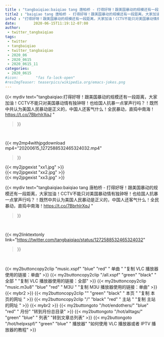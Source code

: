```yaml
---
title : "tangbaiqiao:baiqiao tang 唐柏桥 - 打得好呀！跟美国暴动的规模还有一段距离，大家加油！CCTV不能只对美国暴动情有独钟呀！也给国人抗暴一点掌声行吗？！既然中共认为美国人民暴动是正义的，中国人还客气什么！全民暴动，直捣中南海！https://t.co/7BbrhIrXqJ "
title2 : "baiqiao tang 唐柏桥 - 打得好呀！跟美国暴动的规模还有一段距离，大家加油！CCTV不能只对美国暴动情有独钟呀！也给国人抗暴一点掌声行吗？！既然中共认为美国人民暴动是正义的，中国人还客气什么！全民暴动，直捣中南海！https://t.co/7BbrhIrXqJ "
info2 : "打得好呀！跟美国暴动的规模还有一段距离，大家加油！CCTV不能只对美国暴动情有独钟呀！也给国人抗暴一点掌声行吗？！既然中共认为美国人民暴动是正义的，中国人还客气什么！全民暴动，直捣中南海！https://t.co/7BbrhIrXqJ "
date:        2020-06-15T11:19:12-07:00
author:
 - twitter_tangbaiqiao
tags:
 - twitter
 - tangbaiqiao
 - twitter_tangbaiqiao
 - 2020_06
 - 2020_0615
 - 2020_0615_11
categories:
 - 2020_0615
#icon:        "fas fa-lock-open"
#resImgTeaser: teaserpics/wikipedia.org/emacs-jokes.png
---
```


{{< mydiv text="tangbaiqiao:打得好呀！跟美国暴动的规模还有一段距离，大家加油！CCTV不能只对美国暴动情有独钟呀！也给国人抗暴一点掌声行吗？！既然中共认为美国人民暴动是正义的，中国人还客气什么！全民暴动，直捣中南海！https://t.co/7BbrhIrXqJ "
>}}
<br>


{{< my2mp4withjpgdownload mp4="20200615_1272588532465324032.mp4"
>}}

{{< my2jpgexist "xx1.jpg" >}}<br>
{{< my2jpgexist "xx2.jpg" >}}<br>
{{< my2jpgexist "xx3.jpg" >}}<br>



{{< mydiv text="tangbaiqiao:baiqiao tang 唐柏桥 - 打得好呀！跟美国暴动的规模还有一段距离，大家加油！CCTV不能只对美国暴动情有独钟呀！也给国人抗暴一点掌声行吗？！既然中共认为美国人民暴动是正义的，中国人还客气什么！全民暴动，直捣中南海！https://t.co/7BbrhIrXqJ "
>}}
<br>

{{< my2linktextonly link="https://twitter.com/tangbaiqiao/status/1272588532465324032"
>}}


<br>

{{< my2buttoncopy2clip "music.xspf"        "blue"   "red"    " 单曲 "  "复制 VLC 播放器使用的链接：单曲" >}} {{< my2buttoncopy2clip "/all.xspf"         "green"  "black"  " 全部 "  "复制 VLC 播放器使用的链接：全部" >}} {{< my2buttoncopy2clip "music.m3u8"        "blue"   "red"    " M3U  "    "复制 M3U 播放器使用的链接：单曲" >}} {{< mybr2 >}} {{< my2buttoncopy2clip ""                  "green"  "black"  " 本页 "    "复制 本页的网址 " >}} {{< my2buttoncopy2clip "/"                 "black"  "red"    " 主站 "    "复制 主站的网址 " >}} {{< mybr2 >}} {{< my2buttongoto      "/hot/endothers/"   "blue"   "red"    " 月份"   "转到月份总目录" >}} {{< my2buttongoto      "/hot/alltags/"     "green"  "blue"   " 列表"   "转到文章总列表" >}} {{< my2buttongoto      "/hot/helpxspf/"    "green"  "blue"   " 播放器" "如何使用 VLC 播放器或者 IPTV 播放器的教程" >}} 
